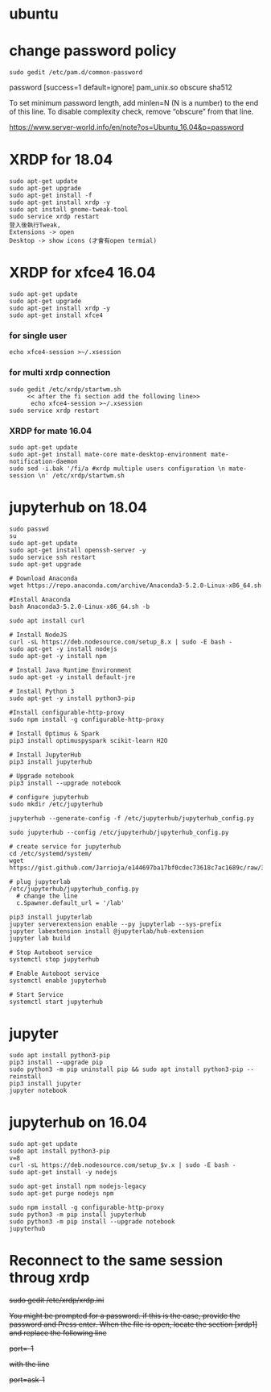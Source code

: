 # ubuntu

# change password policy
```
sudo gedit /etc/pam.d/common-password
```

password     [success=1 default=ignore]    pam_unix.so obscure sha512

To set minimum password length, add minlen=N (N is a number) to the end of this line.
To disable complexity check, remove “obscure” from that line.

https://www.server-world.info/en/note?os=Ubuntu_16.04&p=password


# XRDP for 18.04
```
sudo apt-get update
sudo apt-get upgrade
sudo apt-get install -f
sudo apt-get install xrdp -y
sudo apt install gnome-tweak-tool
sudo service xrdp restart
登入後執行Tweak,
Extensions -> open
Desktop -> show icons (才會有open termial)
```

# XRDP for xfce4 16.04
```
sudo apt-get update
sudo apt-get upgrade
sudo apt-get install xrdp -y
sudo apt-get install xfce4
```
### for single user
```
echo xfce4-session >~/.xsession 
```
### for multi xrdp connection
```
sudo gedit /etc/xrdp/startwm.sh
     << after the fi section add the following line>>     
      echo xfce4-session >~/.xsession
sudo service xrdp restart
```

### XRDP for mate 16.04
```
sudo apt-get update
sudo apt-get install mate-core mate-desktop-environment mate-notification-daemon
sudo sed -i.bak '/fi/a #xrdp multiple users configuration \n mate-session \n' /etc/xrdp/startwm.sh
```


# jupyterhub on 18.04
```
sudo passwd
su
sudo apt-get update
sudo apt-get install openssh-server -y
sudo service ssh restart
sudo apt-get upgrade

# Download Anaconda
wget https://repo.anaconda.com/archive/Anaconda3-5.2.0-Linux-x86_64.sh

#Install Anaconda
bash Anaconda3-5.2.0-Linux-x86_64.sh -b

sudo apt install curl

# Install NodeJS
curl -sL https://deb.nodesource.com/setup_8.x | sudo -E bash -
sudo apt-get -y install nodejs
sudo apt-get -y install npm

# Install Java Runtime Environment
sudo apt-get -y install default-jre

# Install Python 3
sudo apt-get -y install python3-pip

#Install configurable-http-proxy
sudo npm install -g configurable-http-proxy

# Install Optimus & Spark
pip3 install optimuspyspark scikit-learn H2O

# Install JupyterHub
pip3 install jupyterhub

# Upgrade notebook
pip3 install --upgrade notebook

# configure jupyterhub
sudo mkdir /etc/jupyterhub

jupyterhub --generate-config -f /etc/jupyterhub/jupyterhub_config.py

sudo jupyterhub --config /etc/jupyterhub/jupyterhub_config.py

# create service for jupyterhub
cd /etc/systemd/system/
wget https://gist.github.com/Jarrioja/e144697ba17bf0cdec73618c7ac1689c/raw/320e61d614926a15c988873a8b7523ec6e48c926/jupyterhub.service

# plug jupyterlab
/etc/jupyterhub/jupyterhub_config.py
  # change the line  
  c.Spawner.default_url = '/lab'   

pip3 install jupyterlab
jupyter serverextension enable --py jupyterlab --sys-prefix
jupyter labextension install @jupyterlab/hub-extension
jupyter lab build

# Stop Autoboot service
systemctl stop jupyterhub

# Enable Autoboot service
systemctl enable jupyterhub

# Start Service
systemctl start jupyterhub

```
# jupyter
```
sudo apt install python3-pip
pip3 install --upgrade pip
sudo python3 -m pip uninstall pip && sudo apt install python3-pip --reinstall
pip3 install jupyter
jupyter notebook
```

# jupyterhub on 16.04
```
sudo apt-get update
sudo apt install python3-pip
v=8
curl -sL https://deb.nodesource.com/setup_$v.x | sudo -E bash -
sudo apt-get install -y nodejs

sudo apt-get install npm nodejs-legacy
sudo apt-get purge nodejs npm

sudo npm install -g configurable-http-proxy
sudo python3 -m pip install jupyterhub 
sudo python3 -m pip install --upgrade notebook
jupyterhub

```


# Reconnect to the same session throug xrdp <no longer use>

~~sudo gedit /etc/xrdp/xrdp.ini~~

~~You might be prompted for a password. if this is the case, provide the password and Press enter.   When the file is open, locate the section [xrdp1] and replace the following line~~

~~port=-1~~

~~with the line~~

~~port=ask-1~~
